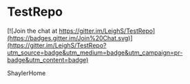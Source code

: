 TestRepo
========

[![Join the chat at https://gitter.im/LeighS/TestRepo](https://badges.gitter.im/Join%20Chat.svg)](https://gitter.im/LeighS/TestRepo?utm_source=badge&utm_medium=badge&utm_campaign=pr-badge&utm_content=badge)

ShaylerHome
